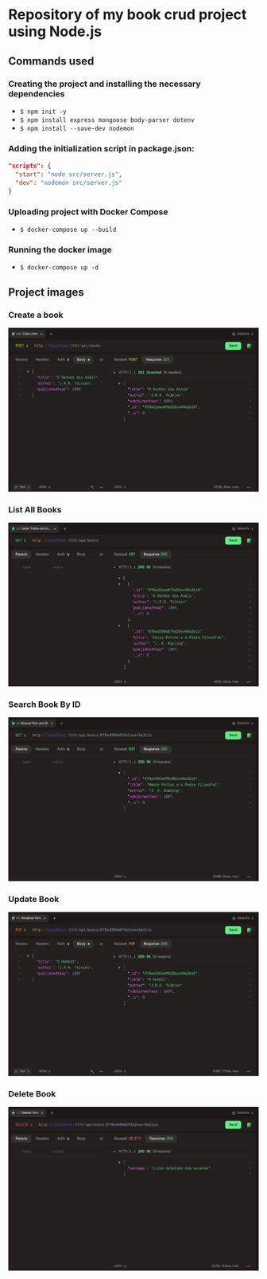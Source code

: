 # Repository of my book crud project using Node.js

## Commands used

### Creating the project and installing the necessary dependencies

- `$ npm init -y`
- `$ npm install express mongoose body-parser dotenv`
- `$ npm install --save-dev nodemon`

### Adding the initialization script in package.json:

```json
"scripts": {
  "start": "node src/server.js",
  "dev": "nodemon src/server.js"
}
```

### Uploading project with Docker Compose

- `$ docker-compose up --build`

### Running the docker image

- `$ docker-compose up -d`

## Project images

### Create a book

![](./img/create-book.png)

### List All Books

![](./img/list-all-books.png)

### Search Book By ID

![](./img/search-book-by-id.png)

### Update Book

![](./img/update-book.png)

### Delete Book

![](./img/delete-book.png)
